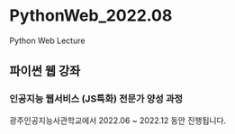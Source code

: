 # PythonWeb_2022.08
Python Web Lecture
## 파이썬 웹 강좌

### 인공지능 웹서비스 (JS특화) 전문가 양성 과정
광주인공지능사관학교에서 2022.06 ~ 2022.12 동안 진행됩니다.
